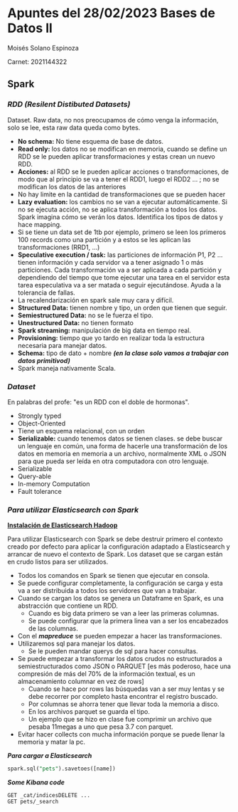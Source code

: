 # **Apuntes del 28/02/2023 Bases de Datos ll**
Moisés Solano Espinoza

Carnet: 2021144322

## **Spark**

### ***RDD (Resilent Distibuted Datasets)*** 
Dataset. Raw data, no nos preocupamos de cómo venga la información, solo se lee, esta raw data queda como bytes.

- **No schema:** No tiene esquema de base de datos.
- **Read only:** los datos no se modifican en memoria, cuando se define un RDD se le pueden aplicar transformaciones y estas crean un nuevo RDD.
- **Acciones:** al RDD se le pueden aplicar acciones o transformaciones, de modo que al principio se va a tener el RDD1, luego el RDD2 … ; no se modifican los datos de las anteriores
- No hay limite en la cantidad de transformaciones que se pueden hacer
- **Lazy evaluation:** los cambios no se van a ejecutar automáticamente. Si no se ejecuta acción, no se aplica transformación a todos los datos. Spark imagina cómo se verán los datos. Identifica los tipos de datos y hace mapping. 
- Si se tiene un data set de 1tb por ejemplo, primero se leen los primeros 100 records como una partición y a estos se les aplican las transformaciones (RRD1, ...)
- **Speculative execution / task:** las particiones de información P1, P2 … tienen información y cada servidor va a tener asignado 1 o más particiones. Cada transformación va a ser aplicada a cada partición y dependiendo del tiempo que tome ejecutar una tarea en el servidor esta tarea especulativa va a ser matada o seguir ejecutándose. Ayuda a la tolerancia de fallas.
- La recalendarización en spark sale muy cara y difícil.
- **Structured Data:** tienen nombre y tipo, un orden que tienen que seguir.
- **Semiestructured Data:** no se le fuerza el tipo.
- **Unestructured Data:** no tienen formato
- **Spark streaming:** manipulación de big data en tiempo real.
- **Provisioning:** tiempo que yo tardo en realizar toda la estructura necesaria para manejar datos.
- **Schema:** tipo de dato + nombre ***(en la clase solo vamos a trabajar con datos primitivod)***
- Spark maneja nativamente Scala.

### ***Dataset***

En palabras del profe: "es un RDD con el doble de hormonas".

- Strongly typed
- Object-Oriented
- Tiene un esquema relacional, con un orden
- **Serializable:** cuando tenemos datos se tienen clases. se debe buscar un lenguaje en común, una forma de hacerle una transformación de los datos en memoria en memoria a un archivo, normalmente XML o JSON para que pueda ser leída en otra computadora con otro lenguaje.
- Serializable
- Query-able
- In-memory Computation
- Fault tolerance

### ***Para utilizar Elasticsearch con Spark***

**[Instalación de Elasticsearch Hadoop](https://www.elastic.co/guide/en/elasticsearch/hadoop/current/install.html)**

Para utilizar Elasticsearch con Spark se debe destruir primero el contexto creado por defecto para aplicar la configuración adaptado a Elasticsearch y arrancar de nuevo el contexto de Spark.
Los dataset que se cargan están en crudo listos para ser utilizados. 

- Todos los comandos en Spark se tienen que ejecutar en consola.
- Se puede configurar completamente, la configuración se carga y esta va a ser distribuida a todos los servidores que van a trabajar.
- Cuando se cargan los datos se genera un Dataframe en Spark, es una abstracción que contiene un RDD.
    - Cuando es big data primero se van a leer las primeras columnas.
    - Se puede configurar que la primera linea van a ser los encabezados de las columnas.
- Con el ***mapreduce*** se pueden empezar a hacer las transformaciones.
- Utilizaremos sql para manejar los datos.
    - Se le pueden mandar querys de sql para hacer consultas.
- Se puede empezar a transformar los datos crudos no estructurados a semiestructurados como JSON o PARQUET [es más poderoso, hace una compresión de más del 70% de la información textual, es un almacenamiento columnar en vez de rows]
    - Cuando se hace por rows las búsquedas van a ser muy lentas y se debe recorrer por completo hasta encontrar el registro buscado.
    - Por columnas se ahorra tener que llevar toda la memoria a disco.
    - En los archivos parquet se guarda el tipo.
    - Un ejemplo que se hizo en clase fue comprimir un archivo que pesaba 11megas a uno que pesa 3.7 con parquet.
- Evitar hacer collects con mucha información porque se puede llenar la memoria y matar la pc.

***Para cargar a Elasticsearch***

```sql
spark.sql("pets").savetoes([name])
```

***Some Kibana code***

```
GET _cat/indicesDELETE ...
GET pets/_search
```